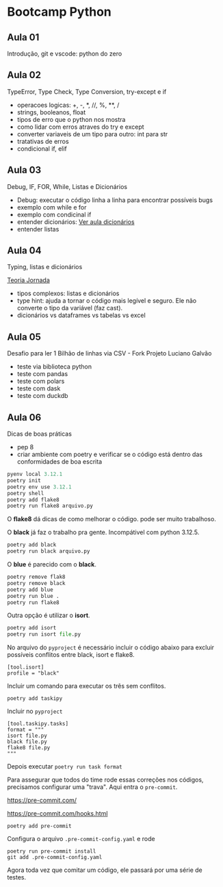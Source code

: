 # Bootcamp Python

## Aula 01
Introdução, git e vscode: python do zero

## Aula 02
TypeError, Type Check, Type Conversion, try-except e if

* operacoes logicas: +, -, *, //, %, **, /
* strings, booleanos, float
* tipos de erro que o python nos mostra
* como lidar com erros atraves do try e except
* converter variaveis de um tipo para outro: int para str
* tratativas de erros
* condicional if, elif

## Aula 03
Debug, IF, FOR, While, Listas e Dicionários

* Debug: executar o código linha a linha para encontrar possíveis bugs
* exemplo com while e for
* exemplo com condicinal if
* entender dicionários: [Ver aula dicionários](https://www.youtube.com/watch?v=ZWj8o692qGY)
* entender listas

## Aula 04
Typing, listas e dicionários

[Teoria Jornada](https://github.com/lvgalvao/data-engineering-roadmap/tree/main/Bootcamp%20-%20Python%20para%20dados/aula04)

* tipos complexos: listas e dicionários
* type hint: ajuda a tornar o código mais legível e seguro. Ele não converte o tipo da variável (faz cast).
* dicionários vs dataframes vs tabelas vs excel

## Aula 05

Desafio para ler 1 Bilhão de linhas via CSV - Fork Projeto Luciano Galvão
* teste via biblioteca python
* teste com pandas
* teste com polars
* teste com dask
* teste com duckdb

## Aula 06

Dicas de boas práticas
* pep 8
* criar ambiente com poetry e verificar se o código está dentro das conformidades de boa escrita

```python
pyenv local 3.12.1
poetry init
poetry env use 3.12.1
poetry shell
poetry add flake8
poetry run flake8 arquivo.py
```

O **flake8** dá dicas de como melhorar o código. pode ser muito trabalhoso.

O **black** já faz o trabalho pra gente. Incompátivel com python 3.12.5.

```python
poetry add black
poetry run black arquivo.py
```

O **blue** é parecido com o **black**.

```python
poetry remove flak8
poetry remove black
poetry add blue
poetry run blue .
poetry run flake8
```

Outra opção é utilizar o **isort**.

```python
poetry add isort
poetry run isort file.py
```

No arquivo do `pyproject` é necessário incluir o código abaixo para excluir possíveis conflitos entre black, isort e flake8.

```
[tool.isort]
profile = "black"
```

Incluir um comando para executar os três sem conflitos.
```
poetry add taskipy
``` 

Incluir no `pyproject`
```
[tool.taskipy.tasks]
format = """
isort file.py
black file.py
flake8 file.py
"""
```

Depois executar `poetry run task format`

Para assegurar que todos do time rode essas correções nos códigos, precisamos configurar uma "trava".
Aqui entra o `pre-commit`.

https://pre-commit.com/

https://pre-commit.com/hooks.html

```
poetry add pre-commit
``` 

Configura o arquivo `.pre-commit-config.yaml` e rode 
```
poetry run pre-commit install
git add .pre-commit-config.yaml
``` 

Agora toda vez que comitar um código, ele passará por uma série de testes.